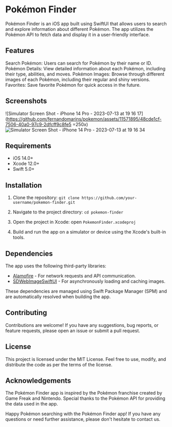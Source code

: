 # Pokémon Finder

Pokémon Finder is an iOS app built using SwiftUI that allows users to search and explore information about different Pokémon. The app utilizes the Pokémon API to fetch data and display it in a user-friendly interface.

## Features

Search Pokémon: Users can search for Pokémon by their name or ID.
Pokémon Details: View detailed information about each Pokémon, including their type, abilities, and moves.
Pokémon Images: Browse through different images of each Pokémon, including their regular and shiny versions.
Favorites: Save favorite Pokémon for quick access in the future.

## Screenshots

![Simulator Screen Shot - iPhone 14 Pro - 2023-07-13 at 19 16 17](https://github.com/fernandomarins/pokemon/assets/11571895/48cde1cf-7506-40a0-97c9-2dfcff9c8fe5 =250x)
![Simulator Screen Shot - iPhone 14 Pro - 2023-07-13 at 19 16 34](https://github.com/fernandomarins/pokemon/assets/11571895/d20913f1-e8c6-49cd-94ef-c5a1d74565af)

## Requirements

- iOS 14.0+
- Xcode 12.0+
- Swift 5.0+

## Installation

1. Clone the repository: `git clone https://github.com/your-username/pokemon-finder.git`
2. Navigate to the project directory: `cd pokemon-finder`

3. Open the project in Xcode: open `PokemonFinder.xcodeproj`
4. Build and run the app on a simulator or device using the Xcode's built-in tools.

## Dependencies

The app uses the following third-party libraries:

- [Alamofire](https://github.com/Alamofire/Alamofire) - For network requests and API communication.
- [SDWebImageSwiftUI](https://github.com/SDWebImage/SDWebImageSwiftUI) - For asynchronously loading and caching images.

These dependencies are managed using Swift Package Manager (SPM) and are automatically resolved when building the app.

## Contributing

Contributions are welcome! If you have any suggestions, bug reports, or feature requests, please open an issue or submit a pull request.

## License

This project is licensed under the MIT License. Feel free to use, modify, and distribute the code as per the terms of the license.

## Acknowledgements

The Pokémon Finder app is inspired by the Pokémon franchise created by Game Freak and Nintendo. Special thanks to the Pokémon API for providing the data used in the app.

Happy Pokémon searching with the Pokémon Finder app! If you have any questions or need further assistance, please don't hesitate to contact us.
